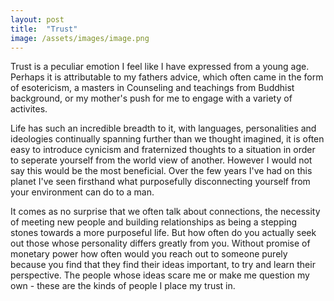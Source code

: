 ```yaml
---
layout: post
title:  "Trust"
image: /assets/images/image.png
---
```


Trust is a peculiar emotion I feel like I have expressed from a young age. Perhaps it is attributable to my fathers advice, which often came in the form of esotericism, a masters in Counseling and teachings from Buddhist background, or my mother's push for me to engage with a variety of activites.

Life has such an incredible breadth to it, with languages, personalities and ideologies continually spanning further than we thought imagined, it is often easy to introduce cynicism and fraternized thoughts to a situation in order to seperate yourself from the world view of another. However I would not say this would be the most beneficial. Over the few years I've had on this planet I've seen firsthand what purposefully disconnecting yourself from your environment can do to a man. 

It comes as no surprise that we often talk about connections, the necessity of meeting new people and building relationships as being a stepping stones towards a more purposeful life. But how often do you actually seek out those whose personality differs greatly from you. Without promise of monetary power how often would you reach out to someone purely because you find that they find their ideas important, to try and learn their perspective. The people whose ideas scare me or make me question my own - these are the kinds of people I place my trust in. 



